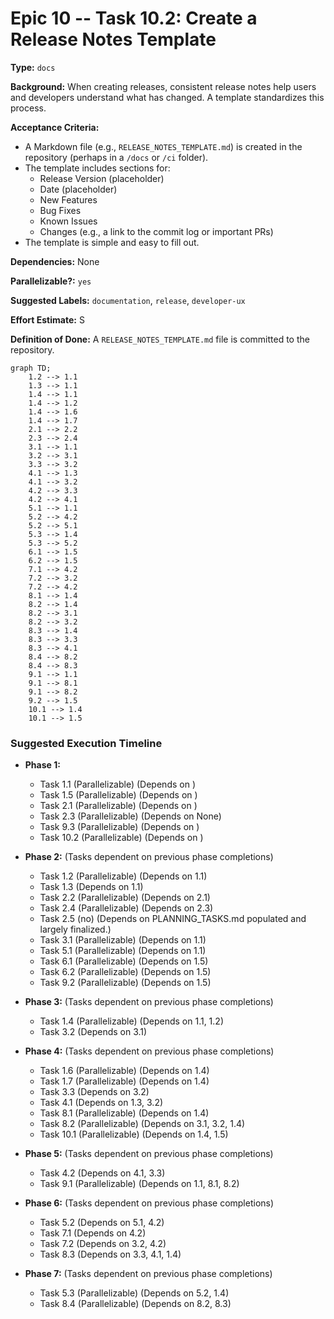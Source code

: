 # Epic 10 -- Task 10.2: Create a Release Notes Template

**Type:** `docs`

**Background:** When creating releases, consistent release notes help users and developers understand what has changed. A template standardizes this process.

**Acceptance Criteria:**
*   A Markdown file (e.g., `RELEASE_NOTES_TEMPLATE.md`) is created in the repository (perhaps in a `/docs` or `/ci` folder).
*   The template includes sections for:
    *   Release Version (placeholder)
    *   Date (placeholder)
    *   New Features
    *   Bug Fixes
    *   Known Issues
    *   Changes (e.g., a link to the commit log or important PRs)
*   The template is simple and easy to fill out.

**Dependencies:** None

**Parallelizable?:** `yes`

**Suggested Labels:** `documentation`, `release`, `developer-ux`

**Effort Estimate:** S

**Definition of Done:** A `RELEASE_NOTES_TEMPLATE.md` file is committed to the repository.

```mermaid
graph TD;
    1.2 --> 1.1
    1.3 --> 1.1
    1.4 --> 1.1
    1.4 --> 1.2
    1.4 --> 1.6
    1.4 --> 1.7
    2.1 --> 2.2
    2.3 --> 2.4
    3.1 --> 1.1
    3.2 --> 3.1
    3.3 --> 3.2
    4.1 --> 1.3
    4.1 --> 3.2
    4.2 --> 3.3
    4.2 --> 4.1
    5.1 --> 1.1
    5.2 --> 4.2
    5.2 --> 5.1
    5.3 --> 1.4
    5.3 --> 5.2
    6.1 --> 1.5
    6.2 --> 1.5
    7.1 --> 4.2
    7.2 --> 3.2
    7.2 --> 4.2
    8.1 --> 1.4
    8.2 --> 1.4
    8.2 --> 3.1
    8.2 --> 3.2
    8.3 --> 1.4
    8.3 --> 3.3
    8.3 --> 4.1
    8.4 --> 8.2
    8.4 --> 8.3
    9.1 --> 1.1
    9.1 --> 8.1
    9.1 --> 8.2
    9.2 --> 1.5
    10.1 --> 1.4
    10.1 --> 1.5
```

### Suggested Execution Timeline

*   **Phase 1:**
    *   Task 1.1 (Parallelizable) (Depends on )
    *   Task 1.5 (Parallelizable) (Depends on )
    *   Task 2.1 (Parallelizable) (Depends on )
    *   Task 2.3 (Parallelizable) (Depends on None)
    *   Task 9.3 (Parallelizable) (Depends on )
    *   Task 10.2 (Parallelizable) (Depends on )

*   **Phase 2:** (Tasks dependent on previous phase completions)
    *   Task 1.2 (Parallelizable) (Depends on 1.1)
    *   Task 1.3 (Depends on 1.1)
    *   Task 2.2 (Parallelizable) (Depends on 2.1)
    *   Task 2.4 (Parallelizable) (Depends on 2.3)
    *   Task 2.5 (no) (Depends on PLANNING_TASKS.md populated and largely finalized.)
    *   Task 3.1 (Parallelizable) (Depends on 1.1)
    *   Task 5.1 (Parallelizable) (Depends on 1.1)
    *   Task 6.1 (Parallelizable) (Depends on 1.5)
    *   Task 6.2 (Parallelizable) (Depends on 1.5)
    *   Task 9.2 (Parallelizable) (Depends on 1.5)

*   **Phase 3:** (Tasks dependent on previous phase completions)
    *   Task 1.4 (Parallelizable) (Depends on 1.1, 1.2)
    *   Task 3.2 (Depends on 3.1)

*   **Phase 4:** (Tasks dependent on previous phase completions)
    *   Task 1.6 (Parallelizable) (Depends on 1.4)
    *   Task 1.7 (Parallelizable) (Depends on 1.4)
    *   Task 3.3 (Depends on 3.2)
    *   Task 4.1 (Depends on 1.3, 3.2)
    *   Task 8.1 (Parallelizable) (Depends on 1.4)
    *   Task 8.2 (Parallelizable) (Depends on 3.1, 3.2, 1.4)
    *   Task 10.1 (Parallelizable) (Depends on 1.4, 1.5)

*   **Phase 5:** (Tasks dependent on previous phase completions)
    *   Task 4.2 (Depends on 4.1, 3.3)
    *   Task 9.1 (Parallelizable) (Depends on 1.1, 8.1, 8.2)

*   **Phase 6:** (Tasks dependent on previous phase completions)
    *   Task 5.2 (Depends on 5.1, 4.2)
    *   Task 7.1 (Depends on 4.2)
    *   Task 7.2 (Depends on 3.2, 4.2)
    *   Task 8.3 (Depends on 3.3, 4.1, 1.4)

*   **Phase 7:** (Tasks dependent on previous phase completions)
    *   Task 5.3 (Parallelizable) (Depends on 5.2, 1.4)
    *   Task 8.4 (Parallelizable) (Depends on 8.2, 8.3)
